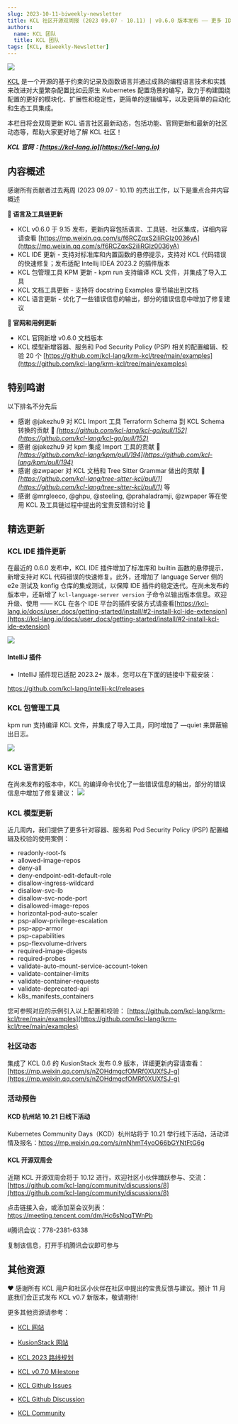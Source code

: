 ```yaml
---
slug: 2023-10-11-biweekly-newsletter
title: KCL 社区开源双周报 (2023 09.07 - 10.11) | v0.6.0 版本发布 —— 更多 IDE 插件、包管理支持!
authors:
  name: KCL 团队
  title: KCL 团队
tags: [KCL, Biweekly-Newsletter]
---
```


![](/img/biweekly-newsletter-zh.png)

[KCL](https://github.com/kcl-lang) 是一个开源的基于约束的记录及函数语言并通过成熟的编程语言技术和实践来改进对大量繁杂配置比如云原生 Kubernetes 配置场景的编写，致力于构建围绕配置的更好的模块化、扩展性和稳定性，更简单的逻辑编写，以及更简单的自动化和生态工具集成。

本栏目将会双周更新 KCL 语言社区最新动态，包括功能、官网更新和最新的社区动态等，帮助大家更好地了解 KCL 社区！

***KCL 官网：[https://kcl-lang.io](https://kcl-lang.io)***

## 内容概述

感谢所有贡献者过去两周 (2023 09.07 - 10.11) 的杰出工作，以下是重点合并内容概述

**🔧 语言及工具链更新**
- KCL v0.6.0 于 9.15 发布，更新内容包括语言、工具链、社区集成，详细内容请查看 [https://mp.weixin.qq.com/s/f6RCZqxS2iliRGIz0036yA](https://mp.weixin.qq.com/s/f6RCZqxS2iliRGIz0036yA)
- KCL IDE 更新 - 支持对标准库和内置函数的悬停提示，支持对 KCL 代码错误的快速修复；发布适配 Intellij IDEA 2023.2 的插件版本
- KCL 包管理工具 KPM 更新 - kpm run 支持编译 KCL 文件，并集成了导入工具
- KCL 文档工具更新 - 支持将 docstring Examples 章节输出到文档
- KCL 语言更新 - 优化了一些错误信息的输出，部分的错误信息中增加了修复建议

**📰 官网和用例更新**

- KCL 官网新增 v0.6.0 文档版本
- KCL 模型新增容器、服务和 Pod Security Policy (PSP) 相关的配置编辑、校验 20 个 [https://github.com/kcl-lang/krm-kcl/tree/main/examples](https://github.com/kcl-lang/krm-kcl/tree/main/examples)

## 特别鸣谢

以下排名不分先后

- 感谢 @jakezhu9 对 KCL Import 工具 Terraform Schema 到 KCL Schema 转换的贡献 🙌 *[https://github.com/kcl-lang/kcl-go/pull/152](https://github.com/kcl-lang/kcl-go/pull/152)*
- 感谢 @jakezhu9 对 kpm 集成 Import 工具的贡献 🙌 *[https://github.com/kcl-lang/kpm/pull/194](https://github.com/kcl-lang/kpm/pull/194)*
- 感谢 @zwpaper 对 KCL 文档和 Tree Sitter Grammar 做出的贡献 🙌 *[https://github.com/kcl-lang/tree-sitter-kcl/pull/1](https://github.com/kcl-lang/tree-sitter-kcl/pull/1)* 等
- 感谢 @mrgleeco, @ghpu, @steeling, @prahaladramji, @zwpaper 等在使用 KCL 及工具链过程中提出的宝贵反馈和讨论 🙌

## 精选更新

### KCL IDE 插件更新

在最近的 0.6.0 发布中，KCL IDE 插件增加了标准库和 builtin 函数的悬停提示，新增支持对 KCL 代码错误的快速修复。此外，还增加了 language Server 侧的 e2e 测试及 konfig 仓库的集成测试，以保障 IDE 插件的稳定迭代。在尚未发布的版本中，还新增了 `kcl-language-server version` 子命令以输出版本信息。欢迎升级、使用 —— KCL 在各个 IDE 平台的插件安装方式请查看[https://kcl-lang.io/docs/user_docs/getting-started/install/#2-install-kcl-ide-extension](https://kcl-lang.io/docs/user_docs/getting-started/install/#2-install-kcl-ide-extension)

![](/img/docs/tools/Ide/vs-code/hover-built-in.png)

#### IntelliJ 插件

+ IntelliJ 插件现已适配 2023.2+ 版本，您可以在下面的链接中下载安装：

https://github.com/kcl-lang/intellij-kcl/releases

### KCL 包管理工具

kpm run 支持编译 KCL 文件，并集成了导入工具，同时增加了 —quiet 来屏蔽输出日志。

![](/img/docs/tools/kpm/kpm-run-file.png)

### KCL 语言更新

在尚未发布的版本中，KCL 的编译命令优化了一些错误信息的输出，部分的错误信息中增加了修复建议：
![](/img/blog/2023-10-11-kcl-biweekly-newsletter/error-suggestion.png)

### KCL 模型更新

近几周内，我们提供了更多针对容器、服务和 Pod Security Policy (PSP) 配置编辑及校验的使用案例：

+ readonly-root-fs
+ allowed-image-repos
+ deny-all
+ deny-endpoint-edit-default-role
+ disallow-ingress-wildcard
+ disallow-svc-lb
+ disallow-svc-node-port
+ disallowed-image-repos
+ horizontal-pod-auto-scaler
+ psp-allow-privilege-escalation
+ psp-app-armor
+ psp-capabilities
+ psp-flexvolume-drivers
+ required-image-digests
+ required-probes
+ validate-auto-mount-service-account-token
+ validate-container-limits
+ validate-container-requests
+ validate-deprecated-api
+ k8s_manifests_containers

您可参照对应的示例引入以上配置和校验： [https://github.com/kcl-lang/krm-kcl/tree/main/examples](https://github.com/kcl-lang/krm-kcl/tree/main/examples)

### 社区动态

集成了 KCL 0.6 的 KusionStack 发布 0.9 版本，详细更新内容请查看：[https://mp.weixin.qq.com/s/nZOHdmgcfOMRf0XUXfSJ-g](https://mp.weixin.qq.com/s/nZOHdmgcfOMRf0XUXfSJ-g)

### 活动预告

#### KCD 杭州站 10.21 日线下活动

Kubernetes Community Days（KCD）杭州站将于 10.21 举行线下活动，活动详情及报名：https://mp.weixin.qq.com/s/rnNhmT4yoO66bGYNtFtG6g

#### KCL 开源双周会

近期 KCL 开源双周会将于 10.12 进行，欢迎社区小伙伴踊跃参与、交流：[https://github.com/kcl-lang/community/discussions/8](https://github.com/kcl-lang/community/discussions/8)

点击链接入会，或添加至会议列表：
https://meeting.tencent.com/dm/Hc6sNpqTWnPb

#腾讯会议：778-2381-6338

复制该信息，打开手机腾讯会议即可参与

## 其他资源

❤️ 感谢所有 KCL 用户和社区小伙伴在社区中提出的宝贵反馈与建议。预计 11 月底我们会正式发布 KCL v0.7 新版本，敬请期待!

更多其他资源请参考：

- [KCL 网站](https://kcl-lang.io/)
- [KusionStack 网站](https://kusionstack.io/)

- [KCL 2023 路线规划](https://kcl-lang.io/docs/community/release-policy/roadmap)
- [KCL v0.7.0 Milestone](https://github.com/kcl-lang/kcl/milestone/7)
- [KCL Github Issues](https://github.com/kcl-lang/kcl/issues)
- [KCL Github Discussion](https://github.com/orgs/kcl-lang/discussions)
- [KCL Community](https://github.com/kcl-lang/community)
